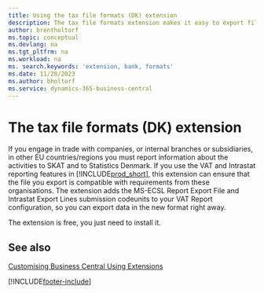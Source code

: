 ```yaml
---
title: Using the tax file formats (DK) extension
description: The tax file formats extension makes it easy to export files that are pre-formatted to meet bank requirements for electronic submissions.
author: brentholtorf
ms.topic: conceptual
ms.devlang: na
ms.tgt_pltfrm: na
ms.workload: na
ms. search.keywords: 'extension, bank, formats'
ms.date: 11/28/2023
ms.author: bholtorf
ms.service: dynamics-365-business-central
---
```


# The tax file formats (DK) extension
If you engage in trade with companies, or internal branches or subsidiaries, in other EU countries/regions you must report information about the activities to SKAT and to Statistics Denmark. If you use the VAT and Intrastat reporting features in [!INCLUDE[prod_short](includes/prod_short.md)], this extension can ensure that the file you export is compatible with requirements from these organisations. The extension adds the MS-ECSL Report Export File and Intrastat Export Lines submission codeunits to your VAT Report configuration, so you can export data in the new format right away.

The extension is free, you just need to install it.

## See also 
[Customising Business Central Using Extensions](ui-extensions.md)


[!INCLUDE[footer-include](includes/footer-banner.md)]